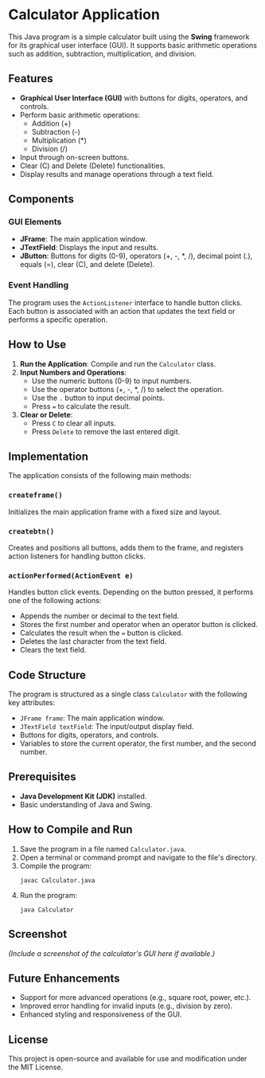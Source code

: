 # Calculator Application

This Java program is a simple calculator built using the **Swing** framework for its graphical user interface (GUI). It supports basic arithmetic operations such as addition, subtraction, multiplication, and division.

## Features

- **Graphical User Interface (GUI)** with buttons for digits, operators, and controls.
- Perform basic arithmetic operations:
    - Addition (+)
    - Subtraction (-)
    - Multiplication (*)
    - Division (/)
- Input through on-screen buttons.
- Clear (C) and Delete (Delete) functionalities.
- Display results and manage operations through a text field.

## Components

### GUI Elements
- **JFrame**: The main application window.
- **JTextField**: Displays the input and results.
- **JButton**: Buttons for digits (0-9), operators (+, -, *, /), decimal point (.), equals (=), clear (C), and delete (Delete).

### Event Handling
The program uses the `ActionListener` interface to handle button clicks. Each button is associated with an action that updates the text field or performs a specific operation.

## How to Use
1. **Run the Application**: Compile and run the `Calculator` class.
2. **Input Numbers and Operations**:
    - Use the numeric buttons (0-9) to input numbers.
    - Use the operator buttons (+, -, *, /) to select the operation.
    - Use the `.` button to input decimal points.
    - Press `=` to calculate the result.
3. **Clear or Delete**:
    - Press `C` to clear all inputs.
    - Press `Delete` to remove the last entered digit.

## Implementation
The application consists of the following main methods:

### `createframe()`
Initializes the main application frame with a fixed size and layout.

### `createbtn()`
Creates and positions all buttons, adds them to the frame, and registers action listeners for handling button clicks.

### `actionPerformed(ActionEvent e)`
Handles button click events. Depending on the button pressed, it performs one of the following actions:
- Appends the number or decimal to the text field.
- Stores the first number and operator when an operator button is clicked.
- Calculates the result when the `=` button is clicked.
- Deletes the last character from the text field.
- Clears the text field.

## Code Structure
The program is structured as a single class `Calculator` with the following key attributes:
- `JFrame frame`: The main application window.
- `JTextField textField`: The input/output display field.
- Buttons for digits, operators, and controls.
- Variables to store the current operator, the first number, and the second number.

## Prerequisites
- **Java Development Kit (JDK)** installed.
- Basic understanding of Java and Swing.

## How to Compile and Run
1. Save the program in a file named `Calculator.java`.
2. Open a terminal or command prompt and navigate to the file's directory.
3. Compile the program:
   ```
   javac Calculator.java
   ```
4. Run the program:
   ```
   java Calculator
   ```

## Screenshot

*(Include a screenshot of the calculator's GUI here if available.)*

## Future Enhancements
- Support for more advanced operations (e.g., square root, power, etc.).
- Improved error handling for invalid inputs (e.g., division by zero).
- Enhanced styling and responsiveness of the GUI.

## License
This project is open-source and available for use and modification under the MIT License.

